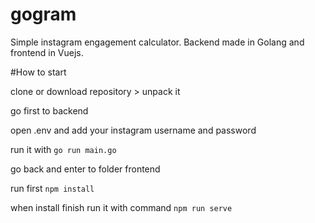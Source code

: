 # gogram

Simple instagram engagement calculator. Backend made in Golang and frontend in Vuejs.

#How to start

clone or download repository > unpack it

go first to backend

open .env and add your instagram username and password

run it with ```go run main.go```

go back and enter to folder frontend

run first 
```npm install```

when install finish run it with command ```npm run serve```
